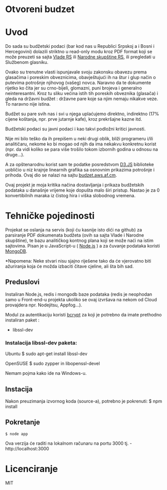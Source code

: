 Otvoreni budzet
=============================

# Uvod
Do sada su budžetski podaci (bar kod nas u Republici Srpskoj a i Bosni i Hercegovini) dolazili striktno u read-only modu kroz PDF format koji se može preuzeti sa sajta [Vlade RS](http://www.vladars.net/sr-SP-Cyrl/Vlada/Aktivnosti/Budzet/Pages/Arhiva.aspx) ili [Narodne skupštine RS](http://www.vladars.net/sr-SP-Cyrl/Vlada/Aktivnosti/Budzet/Pages/Arhiva.aspx), ili pregledati u Službenom glasniku. 

Ovako su trenutne vlasti ispunjavale svoju zakonsku obavezu prema glasačima i poreskim obveznicima, obavještujući ih na štur i glup način o putevima potrošnje njihovog (vašeg) novca. Naravno da te dokumente rijetko ko čita jer su crno-bijeli, glomazni, puni brojeva i generalno neinteresantni. Kroz tu sliku većina istih tih poreskih obveznika (glasača) i gleda na državni budžet : državne pare koje sa njim nemaju nikakve veze. To naravno nije istina. 

Budžet su pare svih nas i svi u njega uplaćujemo direktno, indirektno (17% cijene koštanja, npr. prve jutarnje kafe), kroz prekršajne kazne itd.

Budžetski podaci su javni podaci i kao takvi podložni kritici javnosti. 

Nije mi bilo teško da ih prepišem u neki drugi oblik, bliži programeru i/ili analitičaru, nekome ko bi mogao od njih da ima nekakvu konkretnu korist (npr. da vidi koliko se para više trošilo tokom izbornih godina u odnosu na druge...).

A za opštenarodnu korist sam te podatke posredstvom [D3.JS](http://d3js.org/) biblioteke uobličio u niz krajnje linearnih grafika sa osnovnim prikazima potrošnje i prihoda. Ovaj dio se nalazi na sajtu [budzet.aws.af.cm](http://budzet.aws.af.cm/).

Ovaj projekt je moja kritika načina dostavljanja i prikaza budžetskih podataka u današnje vrijeme koje dopušta malo širi pristup. Nastao je za 0 konvertibilnih maraka iz čistog hira i viška slobodnog vremena.

# Tehničke pojedinosti
Projekat se oslanja na servis (koji ću kasnije isto dići na github) za parsiranje PDF dokumenata budžeta (ovih sa sajta Vlade i Narodne skupštine), te bazu analitičkog kontnog plana koji se može naći na istim sajtovima. Pisan je u JavaScript-u ( [Node.js](http://nodejs.org/) ) a za čuvanje podataka koristi [MongoDB](http://www.mongodb.org/).

*Napomena: Neke stvari nisu sjajno riješene tako da će vjerovatno biti ažuriranja koja će možda izbaciti čitave cjeline, ali šta bih sad.


## Preduslovi
Instaliran Node.js, redis i mongodb baze podataka (redis je neophodan samo u Front-end-u projekta ukoliko se ovaj izvršava na nekom od Cloud provajdera npr. Nodejitsu, Appfog...).

Modul za autentikaciju koristi [bcrypt](http://en.wikipedia.org/wiki/Bcrypt) za koji je potrebno da imate prethodno instaliran paket :

- libssl-dev

### Instalacija libssl-dev paketa:

Ubuntu
$ sudo apt-get install libssl-dev

OpenSUSE
$ sudo zypper in libopenssl-devel

Nemam pojma kako ide na Windows-u.

## Instacija
Nakon preuzimanja izvornog koda (source-a), potrebno je pokrenuti:
    $ npm install
    
## Pokretanje
    $ node app

Ova verzija će raditi na lokalnom računaru na portu 3000 tj. - http://localhost:3000

# Licenciranje

MIT
